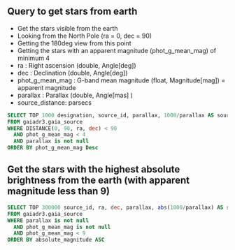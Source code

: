 ## Query to get stars from earth 

- Get the stars visible from the earth
- Looking from the North Pole (ra = 0, dec = 90)
- Getting the 180deg view from this point
- Getting the stars with an apparent magnitude (phot_g_mean_mag) of minimum 4
- ra : Right ascension (double, Angle[deg])
- dec : Declination (double, Angle[deg])
- phot_g_mean_mag : G-band mean magnitude (float, Magnitude[mag]) = apparent magnitude
- parallax : Parallax (double, Angle[mas] )
- source_distance: parsecs

```sql
SELECT TOP 1000 designation, source_id, parallax, 1000/parallax AS source_distance, ra, dec, phot_g_mean_mag as apparent_magnitude, DISTANCE(0, 90, ra, dec) AS ang_sep
FROM gaiadr3.gaia_source
WHERE DISTANCE(0, 90, ra, dec) < 90
  AND phot_g_mean_mag < 4
  AND parallax is not null
ORDER BY phot_g_mean_mag Desc
```

## Get the stars with the highest absolute brightness from the earth (with apparent magnitude less than 9)

```sql
SELECT TOP 300000 source_id, ra, dec, parallax, abs(1000/parallax) AS source_distance, phot_g_mean_mag as apparent_magnitude, phot_g_mean_mag - 5 * log10(abs(1000/parallax)/10) AS absolute_magnitude
FROM gaiadr3.gaia_source
WHERE parallax is not null
  AND phot_g_mean_mag is not null
  AND phot_g_mean_mag < 9
ORDER BY absolute_magnitude ASC
```